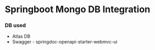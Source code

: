# Springboot Mongo DB Integration

### DB used

- Atlas DB
- Swagger - springdoc-openapi-starter-webmvc-ui
